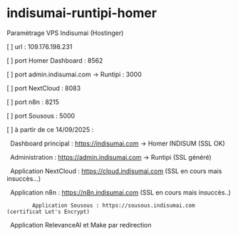 # indisumai-runtipi-homer
Paramètrage VPS Indisumai (Hostinger)

[ ] url : 109.176.198.231

[ ] port Homer Dashboard : 8562

[ ] port admin.indisumai.com -> Runtipi : 3000

[ ] port NextCloud : 8083

[ ] port n8n : 8215

[ ] port Sousous : 5000

[ ] à partir de ce 14/09/2025 :

 			Dashboard principal : https://indisumai.com  -> Homer INDISUM (SSL OK)

 			Administration : https://admin.indisumai.com -> Runtipi (SSL généré)

 			Application NextCloud : https://cloud.indisumai.com (SSL en cours mais insuccès…)

 			Application n8n : https://n8n.indisumai.com (SSL en cours mais insuccès..)

            Application Sousous : https://sousous.indisumai.com (certificat Let's Encrypt)

 			Application RelevanceAI et Make par redirection


